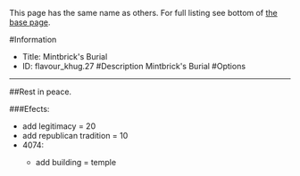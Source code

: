 This page has the same name as others. For full listing see bottom of [the base page](mintbrick_s_burial.md).

#Information
 - Title: Mintbrick's Burial
 - ID: flavour_khug.27
#Description
Mintbrick's Burial
#Options

___
##Rest in peace.

###Efects:<ul><li>add legitimacy = 20</li><li>add republican tradition = 10</li><li>4074:</li><ul><li>add building = temple</li></ul></ul>
